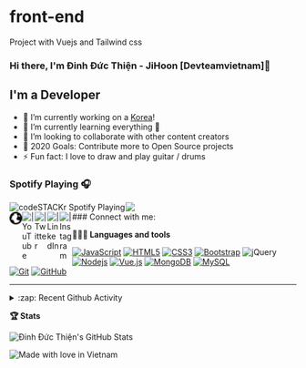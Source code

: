# front-end
Project with Vuejs and Tailwind css


### Hi there, I'm Đinh Đức Thiện - JiHoon [Devteamvietnam]👋


## I'm a  Developer

- 🔭 I’m currently working on a [Korea][facebook]!
- 🌱 I’m currently learning everything 🤣
- 👯 I’m looking to collaborate with other content creators
- 🥅 2020 Goals: Contribute more to Open Source projects
- ⚡ Fun fact: I love to draw and play guitar / drums

### Spotify Playing 🎧
<img src="https://now-playing-codestackr.vercel.app/api/spotify-playing" alt="codeSTACKr Spotify Playing" width="350" />
<img align="right" src="https://raw.githubusercontent.com/rajput2107/rajput2107/master/Assets/Developer.gif" width="300" />
### Connect with me:

<img align="left" alt="facebook.com/meocacahaha" width="22px" src="https://raw.githubusercontent.com/iconic/open-iconic/master/svg/globe.svg" />
<img align="left" alt=" | YouTube" width="22px" src="https://cdn.jsdelivr.net/npm/simple-icons@v3/icons/youtube.svg" />
<img align="left" alt=" | Twitter" width="22px" src="https://cdn.jsdelivr.net/npm/simple-icons@v3/icons/twitter.svg" />
<img align="left" alt=" | LinkedIn" width="22px" src="https://cdn.jsdelivr.net/npm/simple-icons@v3/icons/linkedin.svg" />
<img align="left" alt=" | Instagram" width="22px" src="https://cdn.jsdelivr.net/npm/simple-icons@v3/icons/instagram.svg" />

<br />



**👨🏻‍💻 Languages and tools**

[![JavaScript](https://img.shields.io/badge/-JavaScript-black?style=flat&logo=javascript)](https://github.com/meocaca-kits) [![HTML5](https://img.shields.io/badge/-HTML5-E34F26?style=flat&logo=html5&logoColor=white)](https://github.com/meocaca-kits) [![CSS3](https://img.shields.io/badge/-CSS3-1572B6?style=flat&logo=css3)](https://github.com/meocaca-kits) [![Bootstrap](https://img.shields.io/badge/-Bootstrap-563D7C?style=flat&logo=bootstrap)](https://github.com/meocaca-kits) ![jQuery](https://img.shields.io/badge/-jQuery-222222?style=flat&logo=jQuery&logoColor=0769AD)<br />
[![Nodejs](https://img.shields.io/badge/-Nodejs-black?style=flat&logo=Node.js)](https://github.com/meocaca-kits) [![Vue.js](https://img.shields.io/badge/-Vuejs-grey?style=flat&logo=vue.js)](https://github.com/meocaca-kits)  [![MongoDB](https://img.shields.io/badge/-MongoDB-green?style=flat&logo=Mongodb)](https://github.com/meocaca-kits) [![MySQL](https://img.shields.io/badge/-MySQL-black?style=flat&logo=mysql)](https://github.com/meocaca-kits)<br />
[![Git](https://img.shields.io/badge/-Git-black?style=flat&logo=git)](https://github.com/meocaca-kits) [![GitHub](https://img.shields.io/badge/-GitHub-181717?style=flat&logo=github)](https://github.com/meocaca-kits)

---


<details>
  <summary>:zap: Recent Github Activity</summary>
  

</details>

  **🏆 Stats**

![Đinh Đức Thiện's GitHub Stats](https://github-readme-stats.vercel.app/api?username=meocaca-kits&hide=["stars"]&show_icons=true)


[facebook]: https://facebook.com/meocacahaha
![Made with love in Vietnam](https://madewithlove.now.sh/vn?heart=true)
